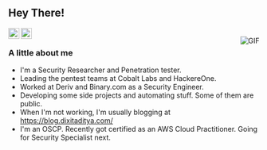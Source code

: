 ## Hey There!

<a href="https://twitter.com/zombie007o">
  <img align="left" alt="Aditya's Twitter" width="22px" src="https://cdn.jsdelivr.net/npm/simple-icons@v3/icons/twitter.svg" />
</a>
<a href="https://www.linkedin.com/in/ad17ya/">
  <img align="left" alt="Aditya's Linkdein" width="22px" src="https://cdn.jsdelivr.net/npm/simple-icons@v3/icons/linkedin.svg" />
</a>
<br />
<img align="right" alt="GIF" src="https://media.giphy.com/media/13HgwGsXF0aiGY/giphy.gif" />

### A little about me
- I'm a Security Researcher and Penetration tester. 
- Leading the pentest teams at Cobalt Labs and HackereOne.
- Worked at Deriv and Binary.com as a Security Engineer. 
- Developing some side projects and automating stuff. Some of them are public.
- When I'm not working, I'm usually blogging at https://blog.dixitaditya.com/
- I'm an OSCP. Recently got certified as an AWS Cloud Practitioner. Going for Security Specialist next.
